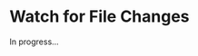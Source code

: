 <meta url="https://github.com/johnlindquist/kit/discussions/814">
<meta id="D_kwDOEu7MBc4AP9Tk">
<meta title="Watch for File Changes">
<meta section="Script Options">
<meta i="2">    
<meta path="docs/watch-for-file-changes">    

# Watch for File Changes  

In progress...